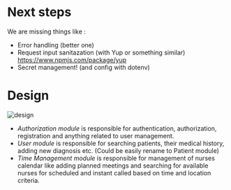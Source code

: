 # Next steps
We are missing things like :
- Error handling (better one)
- Request input sanitazation (with Yup or something similar)
https://www.npmjs.com/package/yup
- Secret management! (and config with dotenv)

# Design

![design](https://github.com/emilhotkowski/sample-app-blue/tree/main/images/blue.png)

- _Authorization module_ is responsible for authentication, authorization, registration and anything related to user management.
- _User module_ is responsible for searching patients, their medical history, adding new diagnosis etc. (Could be easily rename to Patient module)
- _Time Management module_ is responsible for management of nurses calendar like adding planned meetings and searching for available nurses for scheduled and instant called based on time and location criteria. 
